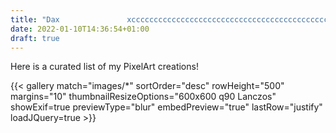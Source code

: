 ```yaml
---
title: "Dax               xcccccccccccccccccccccccccccccccccccccccccccccccccccccccccccccccccccccccccccccccccccccccccccccccccccccccccccccccccccccccccccccccccccccccccccccccccccccccccccccccccccccccccccccccc"
date: 2022-01-10T14:36:54+01:00
draft: true
---
```


Here is a curated list of my PixelArt creations!  

{{< gallery match="images/*" sortOrder="desc" rowHeight="500" margins="10" thumbnailResizeOptions="600x600 q90 Lanczos" showExif=true previewType="blur" embedPreview="true" lastRow="justify" loadJQuery=true >}}
